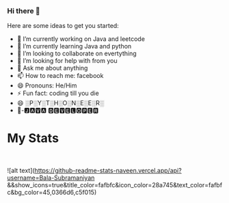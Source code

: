 ### Hi there 👋


Here are some ideas to get you started:

- 🔭 I’m currently working on Java and leetcode
- 🌱 I’m currently learning Java and python
- 👯 I’m looking to collaborate on evertything
- 🤔 I’m looking for help with from you
- 💬 Ask me about anything 
- 📫 How to reach me: facebook
- 😄 Pronouns: He/Him
- ⚡ Fun fact: coding till you die
- 😄 ░P░Y░T░H░O░N░E░E░R░
- 👀-🅹🅰🆅🅰 🅳🅴🆅🅴🅻🅾🅿🅴🆁

<h1> My Stats</h1>
</br>

![alt text](https://github-readme-stats-naveen.vercel.app/api?username=Bala-Subramaniyan
&&show_icons=true&title_color=fafbfc&icon_color=28a745&text_color=fafbfc&bg_color=45,0366d6,c5f015) 

